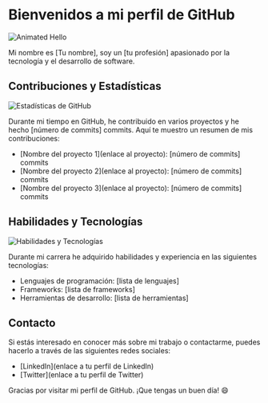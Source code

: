 # Bienvenidos a mi perfil de GitHub

![Animated Hello](https://media.giphy.com/media/xT9IgG50Fb7Mi0prBC/giphy.gif)

Mi nombre es [Tu nombre], soy un [tu profesión] apasionado por la tecnología y el desarrollo de software.

## Contribuciones y Estadísticas

![Estadísticas de GitHub](https://github-readme-stats.vercel.app/api?username=kitagawaowo&show_icons=true&count_private=true)

Durante mi tiempo en GitHub, he contribuido en varios proyectos y he hecho [número de commits] commits. Aquí te muestro un resumen de mis contribuciones:

- [Nombre del proyecto 1](enlace al proyecto): [número de commits] commits
- [Nombre del proyecto 2](enlace al proyecto): [número de commits] commits
- [Nombre del proyecto 3](enlace al proyecto): [número de commits] commits

## Habilidades y Tecnologías

![Habilidades y Tecnologías](https://github-readme-stats.vercel.app/api/top-langs/?username=kitagawaowo&layout=compact&hide=html)

Durante mi carrera he adquirido habilidades y experiencia en las siguientes tecnologías:

- Lenguajes de programación: [lista de lenguajes]
- Frameworks: [lista de frameworks]
- Herramientas de desarrollo: [lista de herramientas]

## Contacto

Si estás interesado en conocer más sobre mi trabajo o contactarme, puedes hacerlo a través de las siguientes redes sociales:

- [LinkedIn](enlace a tu perfil de LinkedIn)
- [Twitter](enlace a tu perfil de Twitter)

Gracias por visitar mi perfil de GitHub. ¡Que tengas un buen día! :smile:
